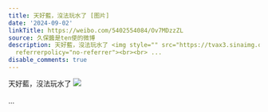 ```yaml
---
title: 天好藍，沒法玩水了 [图片]
date: '2024-09-02'
linkTitle: https://weibo.com/5402554084/Ov7MDzzZL
source: 久保醬是ten使的微博
description: 天好藍，沒法玩水了 <img style="" src="https://tvax3.sinaimg.cn/large/005TCz76gy1ht9ept3bjmj30ku112jte.jpg"
  referrerpolicy="no-referrer"><br><br> ...
disable_comments: true
---
```

天好藍，沒法玩水了 <img style="" src="https://tvax3.sinaimg.cn/large/005TCz76gy1ht9ept3bjmj30ku112jte.jpg" referrerpolicy="no-referrer"><br><br> ...